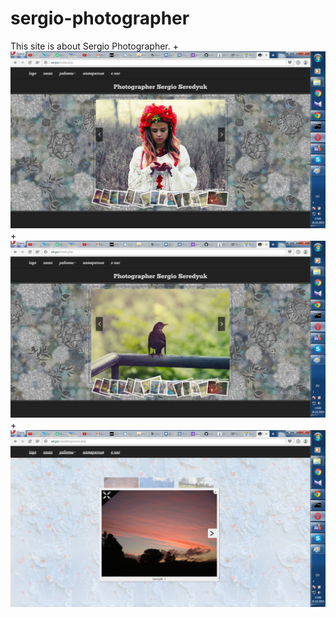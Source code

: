 # sergio-photographer
This site is about Sergio Photographer.
+![Alt text](https://github.com/ivany93/sergio-photographer/blob/master/1.png )
+![Alt text](https://github.com/ivany93/sergio-photographer/blob/master/2.png )
+![Alt text](https://github.com/ivany93/sergio-photographer/blob/master/3.png )

